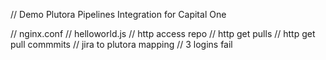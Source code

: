 // Demo Plutora Pipelines Integration for Capital One

// nginx.conf
// helloworld.js
// http access repo
// http get pulls
// http get pull commmits
// jira to plutora mapping
// 3 logins fail
